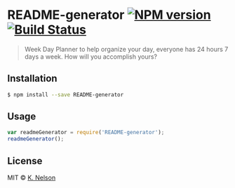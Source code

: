 # README-generator [![NPM version](https://badge.fury.io/js/README-generator.svg)](https://npmjs.org/package/README-generator) [![Build Status](https://travis-ci.org/knels11/README-generator.svg?branch=master)](https://travis-ci.org/knels11/README-generator)

> Week Day Planner to help organize your day, everyone has 24 hours 7 days a week. How will you accomplish yours?

## Installation

```sh
$ npm install --save README-generator
```

## Usage

```js
var readmeGenerator = require('README-generator');
readmeGenerator();
```

## License

MIT © [K. Nelson](https://knels11.github.io/planner2.0/)
